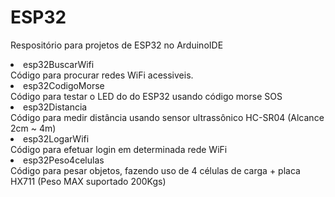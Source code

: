 # ESP32
Respositório para projetos de ESP32 no ArduinoIDE
<li>esp32BuscarWifi</li> Código para procurar redes WiFi acessiveis.
<li>esp32CodigoMorse</li> Código para testar o LED do do ESP32 usando código morse SOS
<li>esp32Distancia</li> Código para medir distância usando sensor ultrassônico HC-SR04 (Alcance 2cm ~ 4m)
<li>esp32LogarWifi</li> Código para efetuar login em determinada rede WiFi
<li>esp32Peso4celulas</li> Código para pesar objetos, fazendo uso de 4 células de carga + placa HX711 (Peso MAX suportado 200Kgs)


